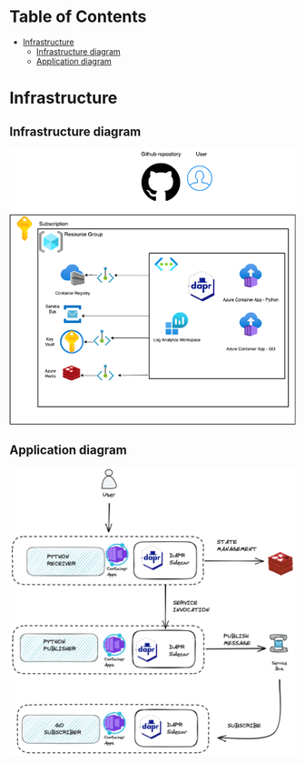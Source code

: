 Table of Contents
=================

- [Infrastructure](#infrastructure)
  - [Infrastructure diagram](#infrastructure-diagram)
  - [Application diagram](#application-diagram)


# Infrastructure

## Infrastructure diagram

![diagram](docs/diagram.png)

## Application diagram

![app-diagram](docs/dapr-app.png)